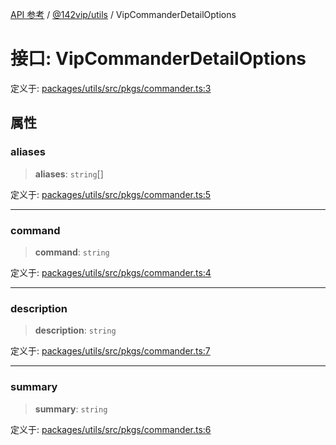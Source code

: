 [API 参考](../wiki/Home) / [@142vip/utils](../wiki/@142vip.utils) / VipCommanderDetailOptions

# 接口: VipCommanderDetailOptions

定义于: [packages/utils/src/pkgs/commander.ts:3](https://github.com/142vip/core-x/blob/25cf658819688f02293d600e7003b5877a2f9489/packages/utils/src/pkgs/commander.ts#L3)

## 属性

### aliases

> **aliases**: `string`[]

定义于: [packages/utils/src/pkgs/commander.ts:5](https://github.com/142vip/core-x/blob/25cf658819688f02293d600e7003b5877a2f9489/packages/utils/src/pkgs/commander.ts#L5)

***

### command

> **command**: `string`

定义于: [packages/utils/src/pkgs/commander.ts:4](https://github.com/142vip/core-x/blob/25cf658819688f02293d600e7003b5877a2f9489/packages/utils/src/pkgs/commander.ts#L4)

***

### description

> **description**: `string`

定义于: [packages/utils/src/pkgs/commander.ts:7](https://github.com/142vip/core-x/blob/25cf658819688f02293d600e7003b5877a2f9489/packages/utils/src/pkgs/commander.ts#L7)

***

### summary

> **summary**: `string`

定义于: [packages/utils/src/pkgs/commander.ts:6](https://github.com/142vip/core-x/blob/25cf658819688f02293d600e7003b5877a2f9489/packages/utils/src/pkgs/commander.ts#L6)

